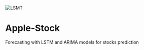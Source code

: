 
![LSMT](https://github.com/user-attachments/assets/3e3cf776-e820-496f-85f9-e1a365dc2d7b)
# Apple-Stock
 Forecasting with LSTM and ARIMA models for stocks prediction
